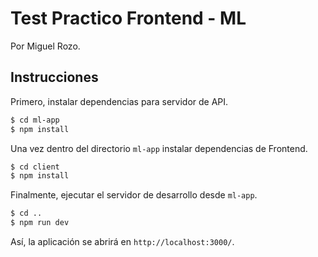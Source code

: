 # Test Practico Frontend - ML
Por Miguel Rozo.

## Instrucciones
Primero, instalar dependencias para servidor de API.

```sh
$ cd ml-app
$ npm install
```

Una vez dentro del directorio `ml-app` instalar dependencias de Frontend.

```sh
$ cd client
$ npm install
```

Finalmente, ejecutar el servidor de desarrollo desde `ml-app`.

```sh
$ cd ..
$ npm run dev
```

Así, la aplicación se abrirá en `http://localhost:3000/`.